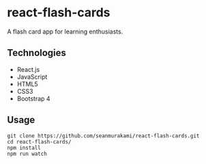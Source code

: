 # react-flash-cards
A flash card app for learning enthusiasts.

## Technologies
- React.js
- JavaScript
- HTML5
- CSS3
- Bootstrap 4

## Usage
```
git clone https://github.com/seanmurakami/react-flash-cards.git
cd react-flash-cards/
npm install
npm run watch
```
